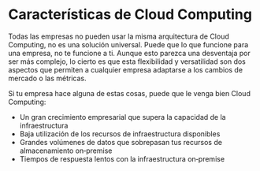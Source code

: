 #  Características de Cloud Computing

Todas las empresas no pueden usar la misma arquitectura de Cloud Computing, no es una solución universal.
Puede que lo que funcione para una empresa, no te funcione a ti. Aunque esto parezca una desventaja por ser más complejo, lo cierto
 es que esta flexibilidad y versatilidad son dos aspectos que permiten a cualquier empresa adaptarse a los cambios de mercado o las métricas.

Si tu empresa hace alguna de estas cosas, puede que le venga bien Cloud Computing:
* Un gran crecimiento empresarial que supera la capacidad de la infraestructura
* Baja utilización de los recursos de infraestructura disponibles
* Grandes volúmenes de datos que sobrepasan tus recursos de almacenamiento on‑premise
* Tiempos de respuesta lentos con la infraestructura on‑premise

